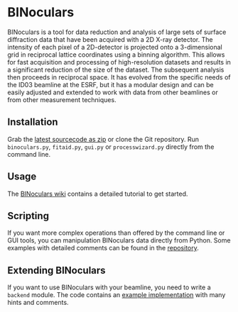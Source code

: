 BINoculars
==========

BINoculars is a tool for data reduction and analysis of large sets of surface diffraction data that have been acquired with a 2D X-ray detector. The intensity of each pixel of a 2D-detector is projected onto a 3-dimensional grid in reciprocal lattice coordinates using a binning algorithm. This allows for fast acquisition and processing of high-resolution datasets and results in a significant reduction of the size of the dataset. The subsequent analysis then proceeds in reciprocal space. It has evolved from the specific needs of the ID03 beamline at the ESRF, but it has a modular design and can be easily adjusted and extended to work with data from other beamlines or from other measurement techniques.


## Installation

Grab the [latest sourcecode as zip](https://github.com/id03/binoculars/archive/master.zip) or clone the Git repository. Run `binoculars.py`, `fitaid.py`, `gui.py` or `processwizard.py` directly from the command line.


## Usage

The [BINoculars wiki](https://github.com/id03/binoculars/wiki) contains a detailed tutorial to get started.


## Scripting

If you want more complex operations than offered by the command line or GUI tools, you can manipulation BINoculars data directly from Python. Some examples with detailed comments can be found in the [repository](https://github.com/id03/binoculars/tree/master/examples/scripts).


## Extending BINoculars

If you want to use BINoculars with your beamline, you need to write a `backend` module. The code contains an [example implementation](https://github.com/id03/binoculars/blob/master/BINoculars/backends/example.py) with many hints and comments.
